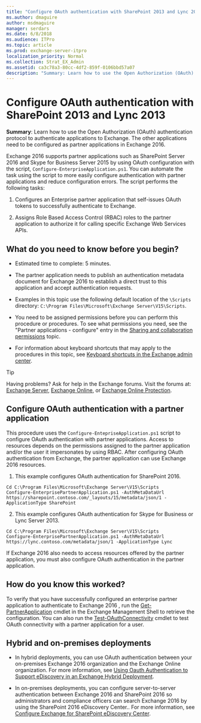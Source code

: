 ```yaml
---
title: "Configure OAuth authentication with SharePoint 2013 and Lync 2013"
ms.author: dmaguire
author: msdmaguire
manager: serdars
ms.date: 6/8/2018
ms.audience: ITPro
ms.topic: article
ms.prod: exchange-server-itpro
localization_priority: Normal
ms.collection: Strat_EX_Admin
ms.assetid: ca3c78a3-80cc-4df2-859f-0106bbd57a07
description: "Summary: Learn how to use the Open Authorization (OAuth) authentication protocol to authenticate applications to Exchange. The other applications need to be configured as partner applications in Exchange 2016."
---
```


# Configure OAuth authentication with SharePoint 2013 and Lync 2013

 **Summary**: Learn how to use the Open Authorization (OAuth) authentication protocol to authenticate applications to Exchange. The other applications need to be configured as partner applications in Exchange 2016.
  
Exchange 2016 supports partner applications such as SharePoint Server 2016 and Skype for Business Server 2015 by using OAuth configuration with the script, `Configure-EnterpriseApplication.ps1`. You can automate the task using the script to more easily configure authentication with partner applications and reduce configuration errors. The script performs the following tasks:
  
1. Configures an Enterprise partner application that self-issues OAuth tokens to successfully authenticate to Exchange.
    
2. Assigns Role Based Access Control (RBAC) roles to the partner application to authorize it for calling specific Exchange Web Services APIs.
    
## What do you need to know before you begin?

- Estimated time to complete: 5 minutes.
    
- The partner application needs to publish an authentication metadata document for Exchange 2016 to establish a direct trust to this application and accept authentication requests.
    
- Examples in this topic use the following default location of the `\Scripts` directory: `C:\Program Files\Microsoft\Exchange Server\V15\Scripts`.
    
- You need to be assigned permissions before you can perform this procedure or procedures. To see what permissions you need, see the "Partner applications - configure" entry in the [Sharing and collaboration permissions](../../permissions/feature-permissions/sharing-and-collaboration-permissions.md) topic.
    
- For information about keyboard shortcuts that may apply to the procedures in this topic, see [Keyboard shortcuts in the Exchange admin center](../../about-documentation/exchange-admin-center-keyboard-shortcuts.md).
    
> [!TIP]
> Having problems? Ask for help in the Exchange forums. Visit the forums at: [Exchange Server](https://go.microsoft.com/fwlink/p/?linkId=60612), [Exchange Online](https://go.microsoft.com/fwlink/p/?linkId=267542), or [Exchange Online Protection](https://go.microsoft.com/fwlink/p/?linkId=285351).
  
## Configure OAuth authentication with a partner application

This procedure uses the `Configure-EntepriseApplication.ps1` script to configure OAuth authentication with partner applications. Access to resources depends on the permissions assigned to the partner application and/or the user it impersonates by using RBAC. After configuring OAuth authentication from Exchange, the partner application can use Exchange 2016 resources.
  
1. This example configures OAuth authentication for SharePoint 2016.
    
  ```
  Cd C:\Program Files\Microsoft\Exchange Server\V15\Scripts
  Configure-EnterprisePartnerApplication.ps1 -AuthMetaDataUrl https://sharepoint.contoso.com/_layouts/15/metadata/json/1 -ApplicationType SharePoint
  
  ```

2. This example configures OAuth authentication for Skype for Business or Lync Server 2013.
    
  ```
  Cd C:\Program Files\Microsoft\Exchange Server\V15\Scripts
  Configure-EnterprisePartnerApplication.ps1 -AuthMetaDataUrl https://lync.contoso.com/metadata/json/1 -ApplicationType Lync
  
  ```

 If Exchange 2016 also needs to access resources offered by the partner application, you must also configure OAuth authentication in the partner application.
  
## How do you know this worked?

To verify that you have successfully configured an enterprise partner application to authenticate to Exchange 2016 , run the [Get-PartnerApplication](http://technet.microsoft.com/library/e6ce8128-f174-4bca-91e6-004fc94cf0f8.aspx) cmdlet in the Exchange Management Shell to retrieve the configuration. You can also run the [Test-OAuthConnectivity](http://technet.microsoft.com/library/26aa9772-aa31-4765-b2a4-d0dd78d77fc8.aspx) cmdlet to test OAuth connectivity with a partner application for a user.
  
## Hybrid and on-premises deployments

- In hybrid deployments, you can use OAuth authentication between your on-premises Exchange 2016 organization and the Exchange Online organization. For more information, see [Using Oauth Authentication to Support eDiscovery in an Exchange Hybrid Deployment](http://technet.microsoft.com/library/b069f8db-fbe1-4047-ad97-d00172ee6a12.aspx).
    
- In on-premises deployments, you can configure server-to-server authentication between Exchange 2016 and SharePoint 2016 so administrators and compliance officers can search Exchange 2016 by using the SharePoint 2016 eDiscovery Center.. For more information, see [Configure Exchange for SharePoint eDiscovery Center](http://technet.microsoft.com/library/795c1a3b-295c-4ee5-ade9-52cf3fda3f19.aspx).
    

